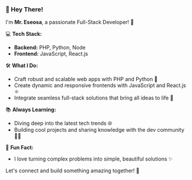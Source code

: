 ### 👋 Hey There!

I'm **Mr. Eseosa**, a passionate Full-Stack Developer! 🚀

💻 **Tech Stack:**
- **Backend:** PHP, Python, Node
- **Frontend:** JavaScript, React.js

🛠️ **What I Do:**
- Craft robust and scalable web apps with PHP and Python 🐍
- Create dynamic and responsive frontends with JavaScript and React.js ⚛️
- Integrate seamless full-stack solutions that bring all ideas to life 🌟

📚 **Always Learning:**
- Diving deep into the latest tech trends 🌐
- Building cool projects and sharing knowledge with the dev community 👨‍💻

🌟 **Fun Fact:**
- I love turning complex problems into simple, beautiful solutions ✨

Let's connect and build something amazing together! 🚀

